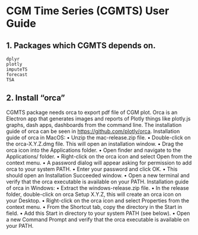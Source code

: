 # CGM Time Series (CGMTS) User Guide
## 1.	Packages which CGMTS depends on.
```
dplyr
plotly
imputeTS
forecast
TSA
```

## 2.	Install “orca”
CGMTS package needs orca to export pdf file of CGM plot. Orca is an Electron app that generates images and reports of Plotly things like plotly.js graphs, dash apps, dashboards from the command line. The installation guide of orca can be seen in https://github.com/plotly/orca.
Installation guide of orca in MacOS:
•	Unzip the mac-release.zip file.
•	Double-click on the orca-X.Y.Z.dmg file. This will open an installation window.
•	Drag the orca icon into the Applications folder.
•	Open finder and navigate to the Applications/ folder.
•	Right-click on the orca icon and select Open from the context menu.
•	A password dialog will appear asking for permission to add orca to your system PATH.
•	Enter your password and click OK.
•	This should open an Installation Succeeded window.
•	Open a new terminal and verify that the orca executable is available on your PATH.
Installation guide of orca in Windows:
•	Extract the windows-release.zip file.
•	In the release folder, double-click on orca Setup X.Y.Z, this will create an orca icon on your Desktop.
•	Right-click on the orca icon and select Properties from the context menu.
•	From the Shortcut tab, copy the directory in the Start in field.
•	Add this Start in directory to your system PATH (see below).
•	Open a new Command Prompt and verify that the orca executable is available on your PATH.
